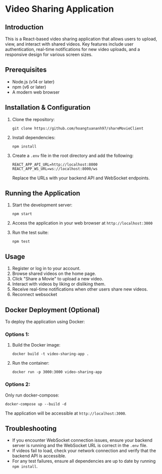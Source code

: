 # Video Sharing Application

## Introduction
This is a React-based video sharing application that allows users to upload, view, and interact with shared videos. Key features include user authentication, real-time notifications for new video uploads, and a responsive design for various screen sizes.

## Prerequisites
- Node.js (v14 or later)
- npm (v6 or later)
- A modern web browser

## Installation & Configuration
1. Clone the repository:
   ```
   git clone https://github.com/hoangtuananh97/shareMovieClient
   ```

2. Install dependencies:
   ```
   npm install
   ```

3. Create a `.env` file in the root directory and add the following:
   ```
   REACT_APP_API_URL=http://localhost:8000
   REACT_APP_WS_URL=ws://localhost:8000/ws
   ```
   Replace the URLs with your backend API and WebSocket endpoints.

## Running the Application
1. Start the development server:
   ```
   npm start
   ```

2. Access the application in your web browser at `http://localhost:3000`

3. Run the test suite:
   ```
   npm test
   ```

## Usage
1. Register or log in to your account.
2. Browse shared videos on the home page.
3. Click "Share a Movie" to upload a new video.
4. Interact with videos by liking or disliking them.
5. Receive real-time notifications when other users share new videos.
6. Reconnect websocket

## Docker Deployment (Optional)
To deploy the application using Docker:

### Options 1:
1. Build the Docker image:
   ```
   docker build -t video-sharing-app .
   ```

2. Run the container:
   ```
   docker run -p 3000:3000 video-sharing-app
   ```
### Options 2:
Only run docker-compose:
   ```
   docker-compose up --build -d
   ```
The application will be accessible at `http://localhost:3000`.

## Troubleshooting
- If you encounter WebSocket connection issues, ensure your backend server is running and the WebSocket URL is correct in the `.env` file.
- If videos fail to load, check your network connection and verify that the backend API is accessible.
- For any test failures, ensure all dependencies are up to date by running `npm install`.
